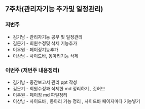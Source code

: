 ## 7주차(관리자기능 추가및 일정관리)

### 저번주
* 김기남 - 관리자기능 공부 및 일정관리
* 김문기 - 회원수정및 삭제 기능추가
* 이우원 - 페이징기능추가
* 이상남 - 사이드바, 동아리기능 삭제

### 이번주 (저번주 내용정리)
* 김기남 - 중간보고서 관리 ppt 작성
* 김문기 - 회원수정과 삭제한 md  정리하기 , 깃허브
* 이우원 - 페이징 md 파일정리
* 이상남 - 사이드바 , 동아리 기능 정리 , 사이드바 페이지마다 기능넣기